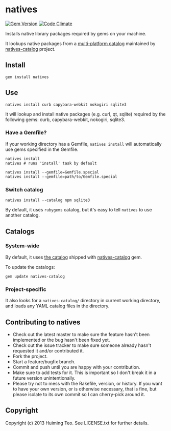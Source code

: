 # natives

[![Gem Version](https://badge.fury.io/rb/natives.png)](http://badge.fury.io/rb/natives)
[![Code Climate](https://codeclimate.com/github/teohm/natives.png)](https://codeclimate.com/github/teohm/natives)

Installs native library packages required by gems on your machine.

It lookups native packages from a [multi-platform  catalog](https://github.com/teohm/natives-catalog/blob/master/catalogs/rubygems.yaml) maintained by [natives-catalog](https://github.com/teohm/natives-catalog) project.

## Install

```
gem install natives
```

## Use
```
natives install curb capybara-webkit nokogiri sqlite3
```
It will lookup and install native packages (e.g. curl, qt, sqlite) required by the following gems: curb, capybara-webkit, nokogiri, sqlite3.


### Have a Gemfile?
If your working directory has a Gemfile, `natives install` will automatically use gems specified in the Gemfile.

```
natives install
natives # runs 'install' task by default

natives install --gemfile=Gemfile.special
natives install --gemfile=path/to/Gemfile.special
```

### Switch catalog

```
natives install --catalog npm sqlite3
```
By default, it uses `rubygems` catalog, but it's easy to tell `natives` to use another catalog.

## Catalogs

### System-wide

By default, it uses [the catalog](https://github.com/teohm/natives-catalog/blob/master/catalogs/rubygems.yaml) shipped with [natives-catalog](https://github.com/teohm/natives-catalog) gem.

To update the catalogs:

```
gem update natives-catalog
```

### Project-specific

It also looks for a `natives-catalog/` directory in current working directory, and loads any YAML catalog files in the directory.


## Contributing to natives

* Check out the latest master to make sure the feature hasn't been implemented or the bug hasn't been fixed yet.
* Check out the issue tracker to make sure someone already hasn't requested it and/or contributed it.
* Fork the project.
* Start a feature/bugfix branch.
* Commit and push until you are happy with your contribution.
* Make sure to add tests for it. This is important so I don't break it in a future version unintentionally.
* Please try not to mess with the Rakefile, version, or history. If you want to have your own version, or is otherwise necessary, that is fine, but please isolate to its own commit so I can cherry-pick around it.

## Copyright

Copyright (c) 2013 Huiming Teo. See LICENSE.txt for
further details.

